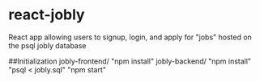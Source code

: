 # react-jobly
React app allowing users to signup, login, and apply for "jobs" hosted on the psql jobly database

##Initialization
jobly-frontend/ "npm install"
jobly-backend/ "npm install" "psql < jobly.sql" "npm start"

